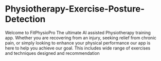 # Physiotherapy-Exercise-Posture-Detection
Welcome to FitPhysioPro The ultimate AI assisted Physiotherapy training app. Whether you are recovering from an injury, seeking relief from chronic pain, or  simply looking  to  enhance your physical performance our  app is here to  help you achieve our goal. This includes wide range of exercises and  techniques designed and recommendation
